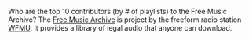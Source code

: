 Who are the top 10 contributors (by # of playlists) to the Free Music Archive?
The <a href="http://freemusicarchive.org/">Free Music Archive</a> is project by the freeform radio station <a href="http://wfmu.org">WFMU</a>. It provides a library of legal audio that anyone can download. 



